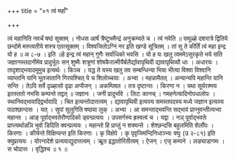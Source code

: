 +++
title = "०१ त्वं महाँ"

+++

त्वं महानिति नवर्चं षष्ठं सूक्तम् । नोधस आर्षं त्रैष्टुभमैन्द्रं अनुक्रम्यते च । त्वं नवेति ॥ समूळ्हे दशरात्रे द्वितिये छन्दोमे मरुत्वतीये शस्त्र एतत्सूक्तम् । विश्वजितोऽग्निं नर इति खण्डे सूत्रितम् । तां सु ते कीर्तिं त्वं महा इन्द्र यो ह ॥ अ ८-७ । इति ॥हे इन्द्र त्वं महान् गुणैः सर्वाधिको भवसि । यो ह यः खलु त्वममेऽसुरकृते भये सति जज्ञानस्तदानीमेव प्रादुर्भूतः सन् शुष्मैः शत्रूणां शोषकैरात्मीयैर्बलैर्द्यावापृथिवी द्यावापृथिव्यौ धाः । अधारयः । तादृशाद्भयादमूमुच इत्यर्थः । किञ्च । यद्ध ते यस्य खलु तव सम्बन्धिन्या भिया भीत्या विश्वा विश्वानि व्याप्तानि यानि भूतजातानि गिरयश्चित् ये च शिलोच्चयाः । अभ्वा । महन्नामैतत् । अन्यान्यपि महान्ति यानि सन्ति । तेऽपि सर्वे दृळ्हासो दृढा अप्यैजन् । अकम्पिषत । तत्र दृष्टान्तः । किरणा न । यथा सूर्यरश्मय इतस्ततो नभसि कम्पन्ते तद्वत् ॥ जज्ञानः । जनी प्रादुर्भावे । लिटः कानच् । गमहनेत्यादिनोपधालोपः । स्थानिवद्भावाद्द्विर्भावादि । चित इत्यन्तोदात्तत्वम् । द्यावापृथिवी इत्यस्य समस्तपदस्य मध्ये जज्ञान इत्यस्य पाठश्छान्दसः । यत् । सुपां सुलुगिति षष्ठ्या लुक् । अभ्वा । आ समन्ताद्भवन्ति सद्भावं प्राप्नुवन्तीत्यभ्वा महान्तः । आङ् पूर्वाद्भवतेरौणादिको ड्वन्प्रत्ययः । उपसर्गस्य ह्रस्वत्वं च । यद्वा । नञ् पूर्वाद्भवतेः प्राप्त्यर्थान्नञि भुवो डिदिति क्वन्प्रत्ययः । महान्तो हि प्राप्तुं न शक्यन्ते । शेश्छन्दसि बहुलमिति शेर्लोपः । किरणाः । कीर्यन्ते विक्षिप्यन्त इति किरणाः । कृ विक्षेपे । कृ पृवृजिमन्दिनिधाञ्भ्यः क्युः (उ २-८१) इति क्युप्रत्ययः । योरनादेशे प्रत्ययाद्युदात्तत्वम् । ऋूत इद्धातोरितीत्वम् । ऐजन् । एजृ कम्पने । लङ्याडागमः । स चोदात्तः । वृद्धिश्च ॥ १ ॥
